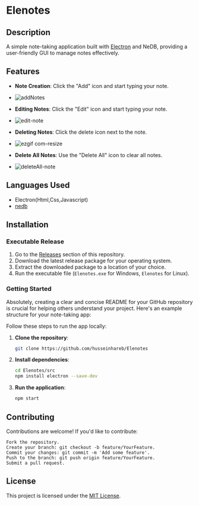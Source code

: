 # Elenotes

## Description
A simple note-taking application built with [Electron](https://www.electronjs.org/) and NeDB, providing a user-friendly GUI to manage notes effectively.


## Features
- **Note Creation**: Click the "Add" icon and start typing your note.
- ![addNotes](https://github.com/husseinhareb/Elenotes/assets/88323940/523b36f4-c41d-47c1-9149-aaff7da8f4be)

- **Editing Notes**: Click the "Edit" icon and start typing your note.
- ![edit-note](https://github.com/husseinhareb/Elenotes/assets/88323940/af6d7213-bf36-4d78-9130-2938ad18db45)
- **Deleting Notes**: Click the delete icon next to the note.
- ![ezgif com-resize](https://github.com/husseinhareb/Elenotes/assets/88323940/08344844-1707-44eb-98e9-fbc2a3f29f10)

- **Delete All Notes**: Use the "Delete All" icon to clear all notes.
- ![deleteAll-note](https://github.com/husseinhareb/Elenotes/assets/88323940/ef367a2f-80b4-427d-943a-c70bafed7fda)


## Languages Used
- Electron(Html,Css,Javascript)
- [nedb](https://github.com/louischatriot/nedb)

## Installation
### Executable Release
1. Go to the [Releases]([https://github.com/your-username/note-taking-app/releases](https://github.com/husseinhareb/Elenotes/releases/tag/Electron)) section of this repository.
2. Download the latest release package for your operating system.
3. Extract the downloaded package to a location of your choice.
4. Run the executable file (`Elenotes.exe` for Windows, `Elenotes` for Linux).

### Getting Started
Absolutely, creating a clear and concise README for your GitHub repository is crucial for helping others understand your project. Here's an example structure for your note-taking app:


Follow these steps to run the app locally:

1. **Clone the repository**:

    ```bash
    git clone https://github.com/husseinhareb/Elenotes
    ```

2. **Install dependencies**:

    ```bash
    cd Elenotes/src
    npm install electron --save-dev
    ```

3. **Run the application**:

    ```bash
    npm start
    ```

## Contributing

Contributions are welcome! If you'd like to contribute:

    Fork the repository.
    Create your branch: git checkout -b feature/YourFeature.
    Commit your changes: git commit -m 'Add some feature'.
    Push to the branch: git push origin feature/YourFeature.
    Submit a pull request.

## License

This project is licensed under the [MIT License](https://github.com/husseinhareb/Elenotes/blob/main/LICENSE).
